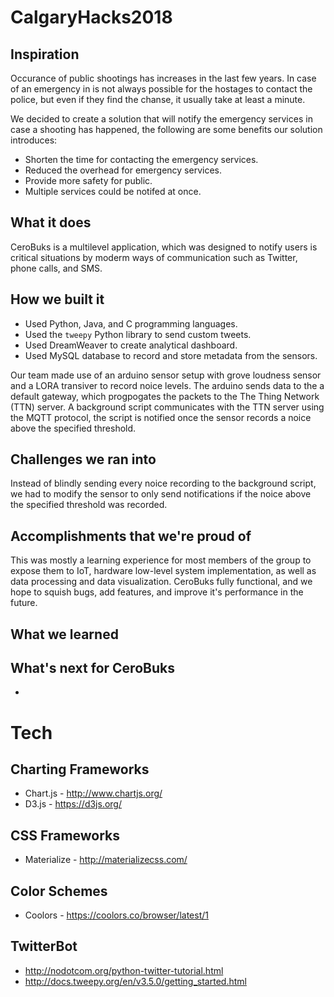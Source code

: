 # CalgaryHacks2018

## Inspiration

Occurance of public shootings has increases in the last few years. In case of an emergency in is not always possible for the hostages to contact the police, but even if they find the chanse, it usually take at least a minute.

We decided to create a solution that will notify the emergency services in case a shooting has happened, the following are some benefits our solution introduces: 

- Shorten the time for contacting the emergency services.
- Reduced the overhead for emergency services.
- Provide more safety for public.
- Multiple services could be notifed at once.

## What it does

CeroBuks is a multilevel application, which was designed to notify users is critical situations by moderm ways of communication such as Twitter, phone calls, and SMS.

## How we built it

- Used Python, Java, and C programming languages.
- Used the `tweepy` Python library to send custom tweets.
- Used DreamWeaver to create analytical dashboard.
- Used MySQL database to record and store metadata from the sensors.

Our team made use of an arduino sensor setup with grove loudness sensor and a LORA transiver to record noice levels. The arduino sends data to the a default gateway, which progpogates the packets to the The Thing Network (TTN) server. A background script communicates with the TTN server using the MQTT protocol, the script is notified once the sensor records a noice above the specified threshold.

## Challenges we ran into

Instead of blindly sending every noice recording to the background script, we had to modify the sensor to only send notifications if the noice above the specified threshold was recorded.

## Accomplishments that we're proud of

This was mostly a learning experience for most members of the group to expose them to IoT, hardware low-level system implementation, as well as data processing and data visualization. CeroBuks fully functional, and we hope to squish bugs, add features, and improve it's performance in the future.

## What we learned

## What's next for CeroBuks

- 

# Tech

## Charting Frameworks
* Chart.js - http://www.chartjs.org/
* D3.js - https://d3js.org/

## CSS Frameworks
* Materialize - http://materializecss.com/

## Color Schemes
* Coolors - https://coolors.co/browser/latest/1

## TwitterBot

* http://nodotcom.org/python-twitter-tutorial.html
* http://docs.tweepy.org/en/v3.5.0/getting_started.html
